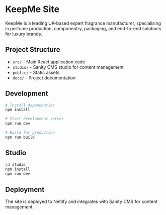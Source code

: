 # KeepMe Site

KeepMe is a leading UK-based expert fragrance manufacturer, specialising in perfume production, componentry, packaging, and end-to-end solutions for luxury brands.

## Project Structure

- `src/` - Main React application code
- `studio/` - Sanity CMS studio for content management
- `public/` - Static assets
- `docs/` - Project documentation

## Development

```bash
# Install dependencies
npm install

# Start development server
npm run dev

# Build for production
npm run build
```

## Studio

```bash
cd studio
npm install
npm run dev
```

## Deployment

The site is deployed to Netlify and integrates with Sanity CMS for content management.